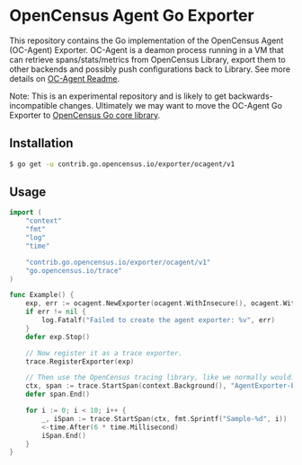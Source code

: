 # OpenCensus Agent Go Exporter

This repository contains the Go implementation of the OpenCensus Agent (OC-Agent) Exporter.
OC-Agent is a deamon process running in a VM that can retrieve spans/stats/metrics from
OpenCensus Library, export them to other backends and possibly push configurations back to
Library. See more details on [OC-Agent Readme][OCAgentReadme].

Note: This is an experimental repository and is likely to get backwards-incompatible changes.
Ultimately we may want to move the OC-Agent Go Exporter to [OpenCensus Go core library][OpenCensusGo].

## Installation

```bash
$ go get -u contrib.go.opencensus.io/exporter/ocagent/v1
```

[OCAgentReadme]: https://github.com/census-instrumentation/opencensus-proto/tree/master/opencensus/proto/agent#opencensus-agent-proto
[OpenCensusGo]: https://github.com/census-instrumentation/opencensus-go

## Usage

```go
import (
	"context"
	"fmt"
	"log"
	"time"

	"contrib.go.opencensus.io/exporter/ocagent/v1"
	"go.opencensus.io/trace"
)

func Example() {
	exp, err := ocagent.NewExporter(ocagent.WithInsecure(), ocagent.WithServiceName("your-service-name"))
	if err != nil {
		log.Fatalf("Failed to create the agent exporter: %v", err)
	}
	defer exp.Stop()

	// Now register it as a trace exporter.
	trace.RegisterExporter(exp)

	// Then use the OpenCensus tracing library, like we normally would.
	ctx, span := trace.StartSpan(context.Background(), "AgentExporter-Example")
	defer span.End()

	for i := 0; i < 10; i++ {
		_, iSpan := trace.StartSpan(ctx, fmt.Sprintf("Sample-%d", i))
		<-time.After(6 * time.Millisecond)
		iSpan.End()
	}
}
```
